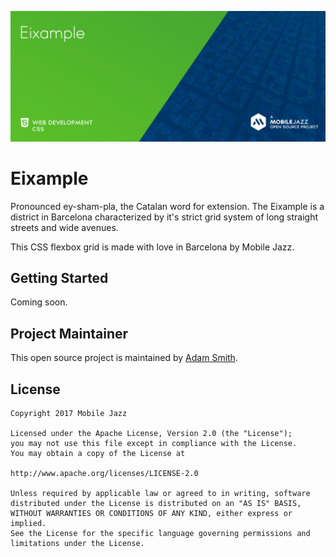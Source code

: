 ![](https://raw.githubusercontent.com/mobilejazz/metadata/master/images/banners/mobile-jazz-eixample.png)

# Eixample

Pronounced ey-sham-pla, the Catalan word for extension. The Eixample is a district in Barcelona characterized by it's strict grid system of long straight streets and wide avenues.

This CSS flexbox grid is made with love in Barcelona by Mobile Jazz.

## Getting Started

Coming soon.

## Project Maintainer

This open source project is maintained by [Adam Smith](https://github.com/adchsm).

## License

    Copyright 2017 Mobile Jazz

    Licensed under the Apache License, Version 2.0 (the "License");
    you may not use this file except in compliance with the License.
    You may obtain a copy of the License at

    http://www.apache.org/licenses/LICENSE-2.0

    Unless required by applicable law or agreed to in writing, software
    distributed under the License is distributed on an "AS IS" BASIS,
    WITHOUT WARRANTIES OR CONDITIONS OF ANY KIND, either express or implied.
    See the License for the specific language governing permissions and
    limitations under the License.
